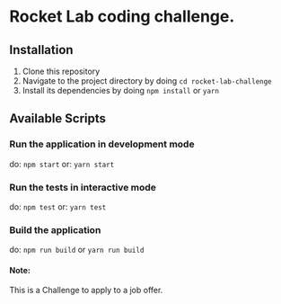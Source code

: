# Rocket Lab coding challenge.

## Installation

1. Clone this repository
2. Navigate to the project directory by doing
   `cd rocket-lab-challenge`
3. Install its dependencies by doing
   `npm install`
   or
   `yarn`

## Available Scripts

### Run the application in development mode

do:
`npm start`
or:
`yarn start`

### Run the tests in interactive mode

do:
`npm test`
or:
`yarn test`

### Build the application

do: `npm run build` or `yarn run build`

#### Note:

This is a Challenge to apply to a job offer.

